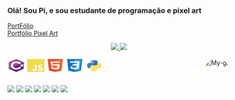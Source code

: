 
### Olá! Sou Pi, e sou estudante de programação e pixel art
<a href="https://pi-certificard.netlify.app/" alt="portfólio">PortFólio</a><br>
<a href="https://www.artstation.com/wolfrokie" alt="Portfólio de Pixel Art">Portfólio Pixel Art</a>
<div align="center">
  <a href="https://github.com/Pietrafn">
  <img height="180em" src="https://github-readme-stats.vercel.app/api?username=pietrafn&show_icons=true&theme=tokyonight&include_all_commits=true&count_private=true"/>
  <img height="180em" src="https://github-readme-stats.vercel.app/api/top-langs/?username=pietrafn&layout=compact&langs_count=7&theme=tokyonight"/>
</div>
<div style="display: inline_block"><br>
  <a href="https://blog.somostera.com/desenvolvimento-web/linguagem-c"><img align="center" alt="Csharp" height="30" width="40" src="https://raw.githubusercontent.com/devicons/devicon/master/icons/csharp/csharp-original.svg"></a>
  <a href="https://kenzie.com.br/blog/javascript/"><img align="center" alt="Javascript" height="30" width="40" src="https://raw.githubusercontent.com/devicons/devicon/master/icons/javascript/javascript-plain.svg"></a>
  <a href="https://www.tc.df.gov.br/ice4/vordf/outros/html-comandos.html"><img align="center" alt="HTML" height="30" width="40" src="https://raw.githubusercontent.com/devicons/devicon/master/icons/html5/html5-original.svg"></a>
  <a href="https://www.hostinger.com.br/tutoriais/o-que-e-css-guia-basico-de-css"><img align="center" alt="CSS" height="30" width="40" src="https://raw.githubusercontent.com/devicons/devicon/master/icons/css3/css3-original.svg"></a>
  <a href="https://kenzie.com.br/blog/o-que-e-python/"><img align="center" alt="Python" height="30" width="40" src="https://raw.githubusercontent.com/devicons/devicon/master/icons/python/python-original.svg"></a>
  <img align="right" alt="My-gif" height="150" style="border-radius:50px;" src="https://media.discordapp.net/attachments/639956127056134178/890373478988013628/Publicacoes_Instagram_1_1.png?width=676&height=676">
</div>
<div> 
  
  ##
 
<div> 
  <a href="https://www.youtube.com/channel/UCT8wyWwtEoALT6DS2HcXvGw" target="_blank"><img src="https://img.shields.io/badge/YouTube-FF0000?style=for-the-badge&logo=youtube&logoColor=white" target="_blank"></a>
  <a href="https://www.instagram.com/wolfrokie_studio" target="_blank"><img src="https://img.shields.io/badge/-Instagram-%23E4405F?style=for-the-badge&logo=instagram&logoColor=white" target="_blank"></a>
 <a href="https://discord.com/users/754035309225705702" target="_blank"><img src="https://img.shields.io/badge/Discord-7289DA?style=for-the-badge&logo=discord&logoColor=white" target="_blank"></a> 
  <a href = "mailto:contatopi710@gmail.com"><img src="https://img.shields.io/badge/-Gmail-%23333?style=for-the-badge&logo=gmail&logoColor=white" target="_blank"></a>
  <a href="https://www.linkedin.com/in/pi-undefined-03797b251" target="_blank"><img src="https://img.shields.io/badge/-LinkedIn-%230077B5?style=for-the-badge&logo=linkedin&logoColor=white" target="_blank"></a> 
  <a href="https://t.me/pi_fn" target="_blank"><img src="https://img.shields.io/badge/Telegram-2CA5E0?style=for-the-badge&logo=telegram&logoColor=white" target="_blank"></a> 
  <a href="https://codepen.io/19P1" target="_blank"><img src="https://img.shields.io/badge/Codepen-000000?style=for-the-badge&logo=codepen&logoColor=white" target="_blank"></a> 
  </div>
<!---
Pietrafn/Pietrafn is a ✨ special ✨ repository because its `README.md` (this file) appears on your GitHub profile.
You can click the Preview link to take a look at your changes.
https://github-readme-stats.vercel.app/api?username=USERNAME&show_icons=TRUEORFALSE&theme=TEMA&include_all_commits=TRUEORFALSE&count_private=TRUEORFALSE
--->

